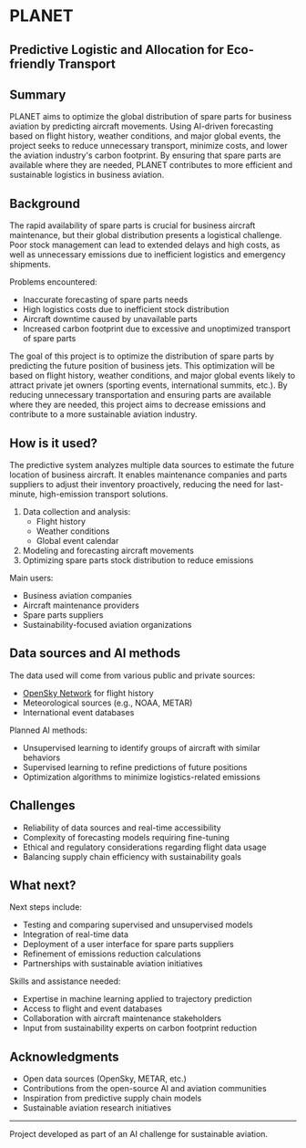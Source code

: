 # PLANET
## Predictive Logistic and Allocation for Eco-friendly Transport

## Summary
PLANET aims to optimize the global distribution of spare parts for business aviation by predicting aircraft movements. Using AI-driven forecasting based on flight history, weather conditions, and major global events, the project seeks to reduce unnecessary transport, minimize costs, and lower the aviation industry's carbon footprint. By ensuring that spare parts are available where they are needed, PLANET contributes to more efficient and sustainable logistics in business aviation.

## Background
The rapid availability of spare parts is crucial for business aircraft maintenance, but their global distribution presents a logistical challenge. Poor stock management can lead to extended delays and high costs, as well as unnecessary emissions due to inefficient logistics and emergency shipments.

Problems encountered:
* Inaccurate forecasting of spare parts needs
* High logistics costs due to inefficient stock distribution
* Aircraft downtime caused by unavailable parts
* Increased carbon footprint due to excessive and unoptimized transport of spare parts

The goal of this project is to optimize the distribution of spare parts by predicting the future position of business jets. This optimization will be based on flight history, weather conditions, and major global events likely to attract private jet owners (sporting events, international summits, etc.). By reducing unnecessary transportation and ensuring parts are available where they are needed, this project aims to decrease emissions and contribute to a more sustainable aviation industry.

## How is it used?
The predictive system analyzes multiple data sources to estimate the future location of business aircraft. It enables maintenance companies and parts suppliers to adjust their inventory proactively, reducing the need for last-minute, high-emission transport solutions.

1. Data collection and analysis:
   - Flight history
   - Weather conditions
   - Global event calendar
2. Modeling and forecasting aircraft movements
3. Optimizing spare parts stock distribution to reduce emissions

Main users:
* Business aviation companies
* Aircraft maintenance providers
* Spare parts suppliers
* Sustainability-focused aviation organizations

## Data sources and AI methods
The data used will come from various public and private sources:
* [OpenSky Network](https://opensky-network.org/) for flight history
* Meteorological sources (e.g., NOAA, METAR)
* International event databases

Planned AI methods:
* Unsupervised learning to identify groups of aircraft with similar behaviors
* Supervised learning to refine predictions of future positions
* Optimization algorithms to minimize logistics-related emissions


## Challenges
* Reliability of data sources and real-time accessibility
* Complexity of forecasting models requiring fine-tuning
* Ethical and regulatory considerations regarding flight data usage
* Balancing supply chain efficiency with sustainability goals

## What next?
Next steps include:
* Testing and comparing supervised and unsupervised models
* Integration of real-time data
* Deployment of a user interface for spare parts suppliers
* Refinement of emissions reduction calculations
* Partnerships with sustainable aviation initiatives

Skills and assistance needed:
* Expertise in machine learning applied to trajectory prediction
* Access to flight and event databases
* Collaboration with aircraft maintenance stakeholders
* Input from sustainability experts on carbon footprint reduction

## Acknowledgments
* Open data sources (OpenSky, METAR, etc.)
* Contributions from the open-source AI and aviation communities
* Inspiration from predictive supply chain models
* Sustainable aviation research initiatives

---
Project developed as part of an AI challenge for sustainable aviation.

